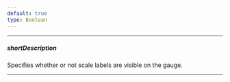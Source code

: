 ```yaml
---
default: true
type: Boolean
---
```

---
##### shortDescription
Specifies whether or not scale labels are visible on the gauge.

---
